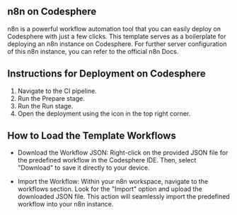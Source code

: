 ## n8n on Codesphere

n8n is a powerful workflow automation tool that you can easily deploy on Codesphere with just a few clicks. This template serves as a boilerplate for deploying an n8n instance on Codesphere. For further server configuration of this n8n instance, you can refer to the official n8n Docs.

## Instructions for Deployment on Codesphere
1. Navigate to the CI pipeline.
2. Run the Prepare stage.
3. Run the Run stage.
4. Open the deployment using the icon in the top right corner.

## How to Load the Template Workflows

- Download the Workflow JSON:
Right-click on the provided JSON file for the predefined workflow in the Codesphere IDE. Then, select "Download" to save it directly to your device.

- Import the Workflow:
Within your n8n workspace, navigate to the workflows section. Look for the "Import" option and upload the downloaded JSON file. This action will seamlessly import the predefined workflow into your n8n instance.
